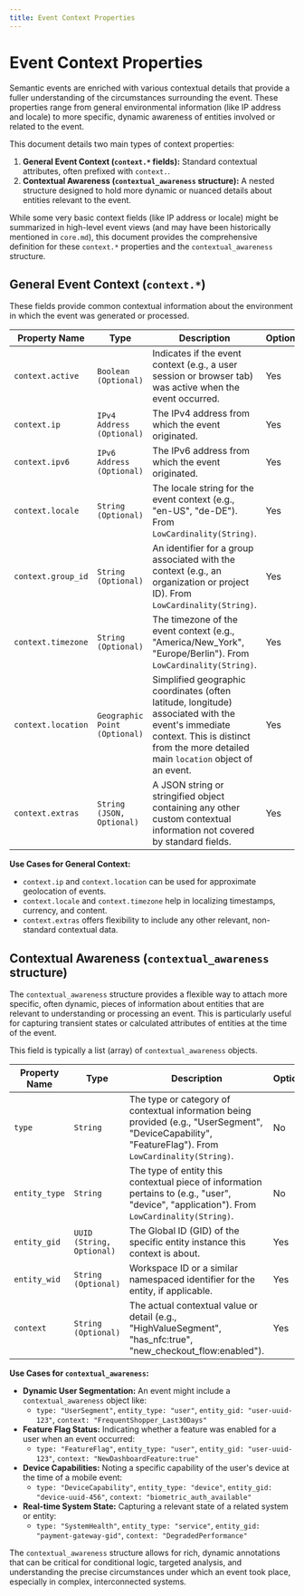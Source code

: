 ```yaml
---
title: Event Context Properties
---
```


# Event Context Properties

Semantic events are enriched with various contextual details that provide a fuller understanding of the circumstances surrounding the event. These properties range from general environmental information (like IP address and locale) to more specific, dynamic awareness of entities involved or related to the event.

This document details two main types of context properties:
1.  **General Event Context (`context.*` fields):** Standard contextual attributes, often prefixed with `context.`.
2.  **Contextual Awareness (`contextual_awareness` structure):** A nested structure designed to hold more dynamic or nuanced details about entities relevant to the event.

While some very basic context fields (like IP address or locale) might be summarized in high-level event views (and may have been historically mentioned in `core.md`), this document provides the comprehensive definition for these `context.*` properties and the `contextual_awareness` structure.

## General Event Context (`context.*`)

These fields provide common contextual information about the environment in which the event was generated or processed.

| Property Name      | Type                             | Description                                                                                                 | Optional |
|--------------------|----------------------------------|-------------------------------------------------------------------------------------------------------------|----------|
| `context.active`   | `Boolean (Optional)`             | Indicates if the event context (e.g., a user session or browser tab) was active when the event occurred.    | Yes      |
| `context.ip`       | `IPv4 Address (Optional)`        | The IPv4 address from which the event originated.                                                           | Yes      |
| `context.ipv6`     | `IPv6 Address (Optional)`        | The IPv6 address from which the event originated.                                                           | Yes      |
| `context.locale`   | `String (Optional)`              | The locale string for the event context (e.g., "en-US", "de-DE"). From `LowCardinality(String)`.           | Yes      |
| `context.group_id` | `String (Optional)`              | An identifier for a group associated with the context (e.g., an organization or project ID). From `LowCardinality(String)`. | Yes      |
| `context.timezone` | `String (Optional)`              | The timezone of the event context (e.g., "America/New_York", "Europe/Berlin"). From `LowCardinality(String)`. | Yes      |
| `context.location` | `Geographic Point (Optional)`    | Simplified geographic coordinates (often latitude, longitude) associated with the event's immediate context. This is distinct from the more detailed main `location` object of an event. | Yes      |
| `context.extras`   | `String (JSON, Optional)`        | A JSON string or stringified object containing any other custom contextual information not covered by standard fields. | Yes      |

**Use Cases for General Context:**
*   `context.ip` and `context.location` can be used for approximate geolocation of events.
*   `context.locale` and `context.timezone` help in localizing timestamps, currency, and content.
*   `context.extras` offers flexibility to include any other relevant, non-standard contextual data.

## Contextual Awareness (`contextual_awareness` structure)

The `contextual_awareness` structure provides a flexible way to attach more specific, often dynamic, pieces of information about entities that are relevant to understanding or processing an event. This is particularly useful for capturing transient states or calculated attributes of entities at the time of the event.

This field is typically a list (array) of `contextual_awareness` objects.

| Property Name | Type                             | Description                                                                                                | Optional |
|---------------|----------------------------------|------------------------------------------------------------------------------------------------------------|----------|
| `type`        | `String`                         | The type or category of contextual information being provided (e.g., "UserSegment", "DeviceCapability", "FeatureFlag"). From `LowCardinality(String)`. | No       |
| `entity_type` | `String`                         | The type of entity this contextual piece of information pertains to (e.g., "user", "device", "application"). From `LowCardinality(String)`. | No       |
| `entity_gid`  | `UUID (String, Optional)`        | The Global ID (GID) of the specific entity instance this context is about.                                 | Yes      |
| `entity_wid`  | `String (Optional)`              | Workspace ID or a similar namespaced identifier for the entity, if applicable.                             | Yes      |
| `context`     | `String (Optional)`              | The actual contextual value or detail (e.g., "HighValueSegment", "has_nfc:true", "new_checkout_flow:enabled"). | Yes      |

**Use Cases for `contextual_awareness`:**

*   **Dynamic User Segmentation:** An event might include a `contextual_awareness` object like:
    *   `type: "UserSegment"`, `entity_type: "user"`, `entity_gid: "user-uuid-123"`, `context: "FrequentShopper_Last30Days"`
*   **Feature Flag Status:** Indicating whether a feature was enabled for a user when an event occurred:
    *   `type: "FeatureFlag"`, `entity_type: "user"`, `entity_gid: "user-uuid-123"`, `context: "NewDashboardFeature:true"`
*   **Device Capabilities:** Noting a specific capability of the user's device at the time of a mobile event:
    *   `type: "DeviceCapability"`, `entity_type: "device"`, `entity_gid: "device-uuid-456"`, `context: "biometric_auth_available"`
*   **Real-time System State:** Capturing a relevant state of a related system or entity:
    *   `type: "SystemHealth"`, `entity_type: "service"`, `entity_gid: "payment-gateway-gid"`, `context: "DegradedPerformance"`

The `contextual_awareness` structure allows for rich, dynamic annotations that can be critical for conditional logic, targeted analysis, and understanding the precise circumstances under which an event took place, especially in complex, interconnected systems.
